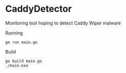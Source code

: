 # CaddyDetector
Monitoring tool hoping to detect Caddy Wiper malware

Running
```
go run main.go
```

Build
```
go build main.go
./main.exe
```

